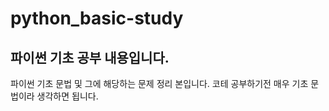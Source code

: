 # python_basic-study
파이썬 기초 공부 내용입니다.
----
파이썬 기초 문법 및 그에 해당하는 문제 정리 본입니다.
코테 공부하기전 매우 기초 문법이라 생각하면 됩니다.
